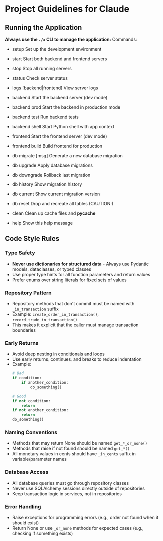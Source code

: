# Project Guidelines for Claude

## Running the Application

**Always use the `./x` CLI to manage the application:**
Commands:
-  setup                 Set up the development environment

-  start                 Start both backend and frontend servers
-  stop                  Stop all running servers
-  status                Check server status
-  logs [backend|frontend] View server logs

-  backend               Start the backend server (dev mode)
-  backend prod          Start the backend in production mode
-  backend test          Run backend tests
-  backend shell         Start Python shell with app context

-  frontend              Start the frontend server (dev mode)
-  frontend build        Build frontend for production

-  db migrate [msg]      Generate a new database migration
-  db upgrade            Apply database migrations
-  db downgrade          Rollback last migration
-  db history            Show migration history
-  db current            Show current migration version
-  db reset              Drop and recreate all tables (CAUTION!)

-  clean                 Clean up cache files and __pycache__
-  help                  Show this help message


## Code Style Rules

### Type Safety
- **Never use dictionaries for structured data** - Always use Pydantic models, dataclasses, or typed classes
- Use proper type hints for all function parameters and return values
- Prefer enums over string literals for fixed sets of values

### Repository Pattern
- Repository methods that don't commit must be named with `_in_transaction` suffix
- Example: `create_order_in_transaction()`, `record_trade_in_transaction()`
- This makes it explicit that the caller must manage transaction boundaries

### Early Returns
- Avoid deep nesting in conditionals and loops
- Use early returns, continues, and breaks to reduce indentation
- Example:
  ```python
  # Bad
  if condition:
      if another_condition:
          do_something()
  
  # Good
  if not condition:
      return
  if not another_condition:
      return
  do_something()
  ```

### Naming Conventions
- Methods that may return None should be named `get_*_or_none()`
- Methods that raise if not found should be named `get_*()`
- All monetary values in cents should have `_in_cents` suffix in variable/parameter names

### Database Access
- All database queries must go through repository classes
- Never use SQLAlchemy sessions directly outside of repositories
- Keep transaction logic in services, not in repositories

### Error Handling
- Raise exceptions for programming errors (e.g., order not found when it should exist)
- Return None or use `_or_none` methods for expected cases (e.g., checking if something exists)